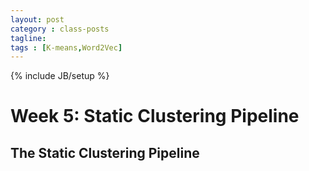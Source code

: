 ```yaml
---
layout: post
category : class-posts
tagline:
tags : [K-means,Word2Vec]
---
```

{% include JB/setup %}

# Week 5: Static Clustering Pipeline

## The Static Clustering Pipeline



